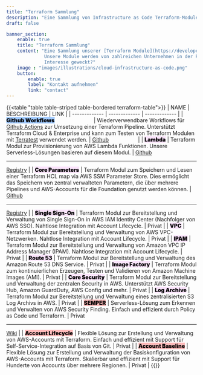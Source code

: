 ```yaml
---
title: "Terraform Sammlung"
description: "Eine Sammlung von Infrastructure as Code Terraform-Modulen, die spezifisch für die Bereitstellung und Verwaltung einer AWS Cloud Foundation entwickelt wurden."
draft: false

banner_section:
    enable: true
    title: "Terraform Sammlung"
    content: "Eine Sammlung unserer [Terraform Module](https://developer.hashicorp.com/terraform/tutorials/modules/module), die spezifisch für die Bereitstellung und Verwaltung einer AWS Cloud Foundation entwickelt wurden. 
              Unsere Module werden von zahlreichen Unternehmen in der Produktion eingesetzt. Einige Module sind Open Source, andere sind nur für unsere Kunden zugänglich und alle Module werden kontinuierlich weiterentwickelt.<br><br>
              Interesse geweckt?"
    image : "images/illustrations/cloud-infrastructure-as-code.png"
    button:
        enable: true
        label: "Kontakt aufnehmen"
        link: "contact"
---
```


{{<table "table table-striped table-bordered terraform-table">}}
| NAME | BESCHREIBUNG | LINK |
| ------------- | ------------- | ------------- |
| <mark style="font-weight:900;background-color:#9ec8ff;">Github Workflows</mark><img width=100/> | Wiederverwendbare Workflows für [Github Actions](https://docs.github.com/en/actions/learn-github-actions/understanding-github-actions) zur Umsetzung einer Terraform Pipeline. Unterstützt Terraform Cloud & Enterprise und kann zum Testen von Terraform Modulen mit [Terratest](https://terratest.gruntwork.io/) verwendet werden. | [Github](https://github.com/nuvibit/github-terraform-workflows) <img width=70/> |
| <mark style="font-weight:900;background-color:#fbe3fc;">Lambda</mark> | Terraform Modul zur Provisionierung von AWS Lambda Funktionen. Unsere Serverless-Lösungen basieren auf diesem Modul. | [Github](https://github.com/nuvibit/terraform-aws-lambda)<hr>[Registry](https://registry.terraform.io/modules/nuvibit/lambda/aws/latest) |
| <mark style="font-weight:900;background-color:#fbe3fc;">Core Parameters</mark> | Terraform Modul zum Speichern und Lesen einer Terraform HCL map via AWS SSM Parameter Store. Dies ermöglicht das Speichern von zentral verwalteten Parametern, die über mehrere Pipelines und AWS-Accounts für die Foundation genutzt werden können. | [Github](https://github.com/nuvibit/terraform-aws-core-parameters)<hr>[Registry](https://registry.terraform.io/modules/nuvibit/core-parameters/aws/latest) |
| <mark style="font-weight:900;background-color:#fbe3fc;">Single Sign-On</mark> | Terraform Modul zur Bereitstellung und Verwaltung von Single Sign-On in AWS IAM Identity Center (Nachfolger von AWS SSO). Nahtlose Integration mit Account Lifecycle. | <i id="copy-subnet1" class="fa-solid fa-lock"></i> Privat |
| <mark style="font-weight:900;background-color:#fbe3fc;">VPC</mark> | Terraform Modul zur Bereitstellung und Verwaltung von AWS VPC-Netzwerken. Nahtlose Integration mit Account Lifecycle. | <i id="copy-subnet1" class="fa-solid fa-lock"></i> Privat |
| <mark style="font-weight:900;background-color:#fbe3fc;">IPAM</mark> | Terraform Modul zur Bereitstellung und Verwaltung von Amazon VPC IP Address Manager (IPAM). Nahtlose Integration mit Account Lifecycle. | <i id="copy-subnet1" class="fa-solid fa-lock"></i> Privat |
| <mark style="font-weight:900;background-color:#fbe3fc;">Route 53</mark> | Terraform Modul zur Bereitstellung und Verwaltung des Amazon Route 53 DNS Service. | <i id="copy-subnet1" class="fa-solid fa-lock"></i> Privat |
| <mark style="font-weight:900;background-color:#fbe3fc;">Image Factory</mark> | Terraform Modul zum kontinuierlichen Erzeugen, Testen und Validieren von Amazon Machine Images (AMI). | <i id="copy-subnet1" class="fa-solid fa-lock"></i> Privat |
| <mark style="font-weight:900;background-color:#fbe3fc;">Core Security</mark> | Terraform Modul zur Bereitstellung und Verwaltung der zentralen Security in AWS. Unterstützt AWS Security Hub, Amazon GuardDuty, AWS Config und mehr. | <i id="copy-subnet1" class="fa-solid fa-lock"></i> Privat |
| <mark style="font-weight:900;background-color:#fbe3fc;">Log Archive</mark> | Terraform Modul zur Bereitstellung und Verwaltung eines zentralisierten S3 Log Archivs in AWS. | <i id="copy-subnet1" class="fa-solid fa-lock"></i> Privat |
| <mark style="font-weight:900;background-color:#ffbaba;">SEMPER</mark> | Serverless-Lösung zum Erkennen und Verwalten von AWS Security Finding. Einfach und effizient durch Policy as Code und Terraform. | <i id="copy-subnet1" class="fa-solid fa-lock"></i> Privat<hr>[Wiki](https://github.com/nuvibit/semper-policy-repo-sample/wiki) |
| <mark style="font-weight:900;background-color:#ffbaba;">Account Lifecycle</mark> | Flexible Lösung zur Erstellung und Verwaltung von AWS-Accounts mit Terraform. Einfach und effizient mit Support für Self-Service-Integration auf Basis von Git. | <i id="copy-subnet1" class="fa-solid fa-lock"></i> Privat |
| <mark style="font-weight:900;background-color:#ffbaba;">Account Baseline</mark> | Flexible Lösung zur Erstellung und Verwaltung der Basiskonfiguration von AWS-Accounts mit Terraform. Skalierbar und effizient mit Support für Hunderte von Accounts über mehrere Regionen. | <i id="copy-subnet1" class="fa-solid fa-lock"></i> Privat |
{{</table>}}